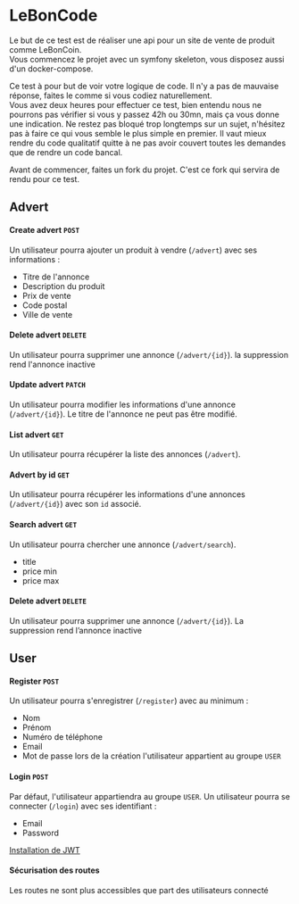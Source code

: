 # LeBonCode
Le but de ce test est de réaliser une api pour un site de vente de produit comme LeBonCoin.  
Vous commencez le projet avec un symfony skeleton, vous disposez aussi d'un docker-compose.

Ce test à pour but de voir votre logique de code. Il n'y a pas de mauvaise réponse, faites le comme si vous codiez naturellement.  
Vous avez deux heures pour effectuer ce test, bien entendu nous ne pourrons pas vérifier si vous y passez 42h ou 30mn, mais ça vous donne une indication. Ne restez pas bloqué trop longtemps sur un sujet, n'hésitez pas à faire ce qui vous semble le plus simple en premier. Il vaut mieux rendre du code qualitatif quitte à ne pas avoir couvert toutes les demandes que de rendre un code bancal.

Avant de commencer, faites un fork du projet. C'est ce fork qui servira de rendu pour ce test.

## Advert

#### Create advert `POST`
Un utilisateur pourra ajouter un produit à vendre (`/advert`) avec ses informations :
- Titre de l'annonce
- Description du produit
- Prix de vente
- Code postal
- Ville de vente
#### Delete advert  `DELETE`
Un utilisateur pourra supprimer une annonce (`/advert/{id}`).
la suppression rend l'annonce inactive
#### Update advert `PATCH`
Un utilisateur pourra modifier les informations d'une annonce (`/advert/{id}`).
Le titre de l'annonce ne peut pas être modifié.
#### List advert `GET`
Un utilisateur pourra récupérer la liste des annonces (`/advert`).
#### Advert by id `GET`
Un utilisateur pourra récupérer les informations d'une annonces (`/advert/{id}`) avec son `id` associé.
#### Search advert `GET`
Un utilisateur pourra chercher une annonce (`/advert/search`).
- title
- price min
- price max

#### Delete advert  `DELETE`
Un utilisateur pourra supprimer une annonce (`/advert/{id}`).
La suppression rend l’annonce inactive

## User

#### Register `POST`
Un utilisateur pourra s'enregistrer (`/register`) avec au minimum :
- Nom
- Prénom
- Numéro de téléphone
- Email
- Mot de passe
lors de la création l'utilisateur appartient au groupe `USER`

#### Login `POST`
Par défaut, l'utilisateur appartiendra au groupe `USER`.
Un utilisateur pourra se connecter (`/login`) avec ses identifiant :
- Email
- Password

[Installation de JWT](https://github.com/lexik/LexikJWTAuthenticationBundle/blob/master/Resources/doc/index.md#installation)

#### Sécurisation des routes
Les routes ne sont plus accessibles que part des utilisateurs connecté
